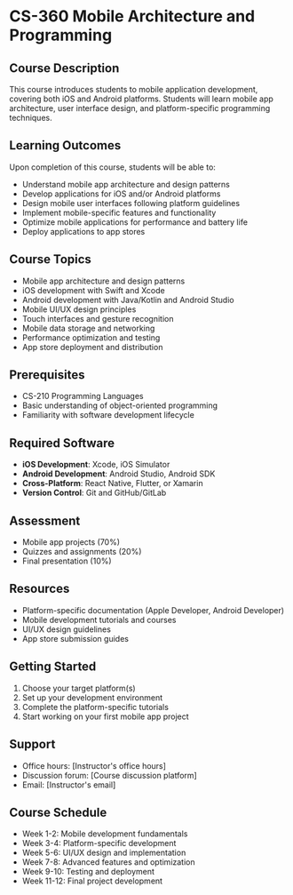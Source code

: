 # CS-360 Mobile Architecture and Programming

## Course Description
This course introduces students to mobile application development, covering both iOS and Android platforms. Students will learn mobile app architecture, user interface design, and platform-specific programming techniques.

## Learning Outcomes
Upon completion of this course, students will be able to:
- Understand mobile app architecture and design patterns
- Develop applications for iOS and/or Android platforms
- Design mobile user interfaces following platform guidelines
- Implement mobile-specific features and functionality
- Optimize mobile applications for performance and battery life
- Deploy applications to app stores

## Course Topics
- Mobile app architecture and design patterns
- iOS development with Swift and Xcode
- Android development with Java/Kotlin and Android Studio
- Mobile UI/UX design principles
- Touch interfaces and gesture recognition
- Mobile data storage and networking
- Performance optimization and testing
- App store deployment and distribution

## Prerequisites
- CS-210 Programming Languages
- Basic understanding of object-oriented programming
- Familiarity with software development lifecycle

## Required Software
- **iOS Development**: Xcode, iOS Simulator
- **Android Development**: Android Studio, Android SDK
- **Cross-Platform**: React Native, Flutter, or Xamarin
- **Version Control**: Git and GitHub/GitLab

## Assessment
- Mobile app projects (70%)
- Quizzes and assignments (20%)
- Final presentation (10%)

## Resources
- Platform-specific documentation (Apple Developer, Android Developer)
- Mobile development tutorials and courses
- UI/UX design guidelines
- App store submission guides

## Getting Started
1. Choose your target platform(s)
2. Set up your development environment
3. Complete the platform-specific tutorials
4. Start working on your first mobile app project

## Support
- Office hours: [Instructor's office hours]
- Discussion forum: [Course discussion platform]
- Email: [Instructor's email]

## Course Schedule
- Week 1-2: Mobile development fundamentals
- Week 3-4: Platform-specific development
- Week 5-6: UI/UX design and implementation
- Week 7-8: Advanced features and optimization
- Week 9-10: Testing and deployment
- Week 11-12: Final project development
